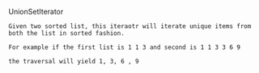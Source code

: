 UnionSetIterator
        
    Given two sorted list, this iteraotr will iterate unique items from both the list in sorted fashion.

    For example if the first list is 1 1 3 and second is 1 1 3 3 6 9

    the traversal will yield 1, 3, 6 , 9